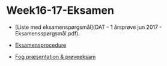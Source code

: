 # Week16-17-Eksamen

- [Liste med eksamenspørgsmål](DAT - 1  årsprøve jun 2017 - Eksamensspørgsmål.pdf).

- [Eksamensprocedure](FirstYearExam.md)

- [Fog præsentation & prøveeksam](ProjectPresentationTestExam.md)

